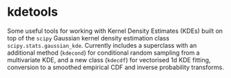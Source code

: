 # kdetools
Some useful tools for working with Kernel Density Estimates (KDEs) built on top of the `scipy` Gaussian kernel density estimation class `scipy.stats.gaussian_kde`. Currently includes a superclass with an additional method (`kdecond`) for conditional random sampling from a multivariate KDE, and a new class (`kdecdf`) for vectorised 1d KDE fitting, conversion to a smoothed empirical CDF and inverse probability transforms.